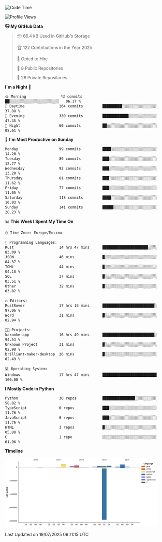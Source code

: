 <!--START_SECTION:waka-->
![Code Time](http://img.shields.io/badge/Code%20Time-744%20hrs%2041%20mins-blue)

![Profile Views](http://img.shields.io/badge/Profile%20Views-0-blue)

**🐱 My GitHub Data** 

> 📦 66.4 kB Used in GitHub's Storage 
 > 
> 🏆 122 Contributions in the Year 2025
 > 
> 💼 Opted to Hire
 > 
> 📜 8 Public Repositories 
 > 
> 🔑 28 Private Repositories 
 > 
**I'm a Night 🦉** 

```text
🌞 Morning                43 commits          ██░░░░░░░░░░░░░░░░░░░░░░░   06.17 % 
🌆 Daytime                264 commits         █████████░░░░░░░░░░░░░░░░   37.88 % 
🌃 Evening                330 commits         ████████████░░░░░░░░░░░░░   47.35 % 
🌙 Night                  60 commits          ██░░░░░░░░░░░░░░░░░░░░░░░   08.61 % 
```
📅 **I'm Most Productive on Sunday** 

```text
Monday                   99 commits          ████░░░░░░░░░░░░░░░░░░░░░   14.20 % 
Tuesday                  89 commits          ███░░░░░░░░░░░░░░░░░░░░░░   12.77 % 
Wednesday                92 commits          ███░░░░░░░░░░░░░░░░░░░░░░   13.20 % 
Thursday                 81 commits          ███░░░░░░░░░░░░░░░░░░░░░░   11.62 % 
Friday                   77 commits          ███░░░░░░░░░░░░░░░░░░░░░░   11.05 % 
Saturday                 118 commits         ████░░░░░░░░░░░░░░░░░░░░░   16.93 % 
Sunday                   141 commits         █████░░░░░░░░░░░░░░░░░░░░   20.23 % 
```


📊 **This Week I Spent My Time On** 

```text
🕑︎ Time Zone: Europe/Moscow

💬 Programming Languages: 
Rust                     14 hrs 47 mins      █████████████████████░░░░   83.09 % 
JSON                     46 mins             █░░░░░░░░░░░░░░░░░░░░░░░░   04.37 % 
TOML                     44 mins             █░░░░░░░░░░░░░░░░░░░░░░░░   04.18 % 
SQL                      37 mins             █░░░░░░░░░░░░░░░░░░░░░░░░   03.51 % 
Other                    32 mins             █░░░░░░░░░░░░░░░░░░░░░░░░   03.02 % 

🔥 Editors: 
RustRover                17 hrs 16 mins      ████████████████████████░   97.06 % 
Word                     31 mins             █░░░░░░░░░░░░░░░░░░░░░░░░   02.94 % 

🐱‍💻 Projects: 
karaoke-app              16 hrs 49 mins      ████████████████████████░   94.53 % 
Unknown Project          31 mins             █░░░░░░░░░░░░░░░░░░░░░░░░   02.98 % 
brilliant-maker-desktop  26 mins             █░░░░░░░░░░░░░░░░░░░░░░░░   02.49 % 

💻 Operating System: 
Windows                  17 hrs 47 mins      █████████████████████████   100.00 % 
```

**I Mostly Code in Python** 

```text
Python                   30 repos            ███████████████░░░░░░░░░░   58.82 % 
TypeScript               6 repos             ███░░░░░░░░░░░░░░░░░░░░░░   11.76 % 
JavaScript               6 repos             ███░░░░░░░░░░░░░░░░░░░░░░   11.76 % 
HTML                     3 repos             █░░░░░░░░░░░░░░░░░░░░░░░░   05.88 % 
C                        1 repo              ░░░░░░░░░░░░░░░░░░░░░░░░░   01.96 % 
```



**Timeline**

![Lines of Code chart](https://raw.githubusercontent.com/adlemx/adlemx/main/assets/bar_graph.png)


 Last Updated on 19/07/2025 09:11:15 UTC
<!--END_SECTION:waka-->
